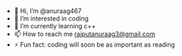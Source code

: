 - 👋 Hi, I’m @anuraag467
- 👀 I’m interested in coding
- 🌱 I’m currently learning c++
- 📫 How to reach me rajputanuraag3@gmail.com
- ⚡ Fun fact: coding will soon be as important as reading

<!---
anuraag467/anuraag467 is a ✨ special ✨ repository because its `README.md` (this file) appears on your GitHub profile.
You can click the Preview link to take a look at your changes.
--->
